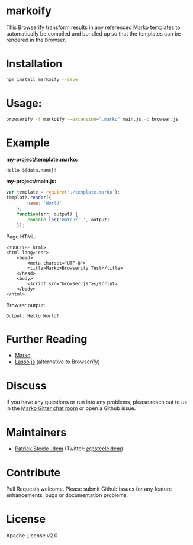 markoify
========

This Browserify transform results in any referenced Marko templates to automatically be compiled and bundled up so that the templates can be rendered in the browser.

# Installation

```bash
npm install markoify --save
```

# Usage:

```bash
browserify -t markoify --extension=".marko" main.js -o browser.js
```

# Example

__my-project/template.marko:__

```html
Hello ${data.name}!
```

__my-project/main.js:__

```javascript
var template = require('./template.marko');
template.render({
        name: 'World'
    },
    function(err, output) {
        console.log('Output: ', output)
    });
```

Page HTML:

```
<!DOCTYPE html>
<html lang="en">
    <head>
        <meta charset="UTF-8">
        <title>Marko+Browserify Test</title>
    </head>
    <body>
        <script src="browser.js"></script>
    </body>
</html>
```

Browser output:

```
Output: Hello World!
```

# Further Reading

* [Marko](https://github.com/marko-js/marko)
* [Lasso.js](https://github.com/lasso-js/lasso) (alternative to Browserify)

# Discuss

If you have any questions or run into any problems, please reach out to us in the [Marko Gitter chat room](https://gitter.im/marko-js/marko) or open a Github issue.

# Maintainers

* [Patrick Steele-Idem](https://github.com/patrick-steele-idem) (Twitter: [@psteeleidem](http://twitter.com/psteeleidem))

# Contribute

Pull Requests welcome. Please submit Github issues for any feature enhancements, bugs or documentation problems.

# License

Apache License v2.0
